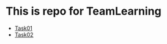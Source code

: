 # This is repo for TeamLearning

- [Task01](https://fitiger.github.io/Teamlearning/Task01/)
- [Task02](https://fitiger.github.io/Teamlearning/Task02/)